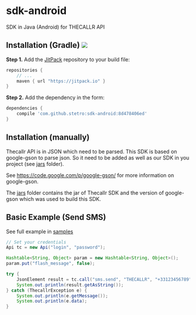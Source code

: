 sdk-android
===========

SDK in Java (Android) for THECALLR API

## Installation (Gradle) ![](https://img.shields.io/github/tag/stetro/sdk-android.svg?label=JitPack)

__Step 1.__ Add the [JitPack](https://jitpack.io/) repository to your build file:

```groovy
repositories {
    // ...
    maven { url "https://jitpack.io" }
}
```

__Step 2.__ Add the dependency in the form:

```groovy
dependencies {
	compile 'com.github.stetro:sdk-android:8d478406ed'
}
```


## Installation (manually)

Thecallr API is in JSON which need to be parsed.
This SDK is based on google-gson to parse json.
So it need to be added as well as our SDK in you project (see [jars](jars/) folder).

See https://code.google.com/p/google-gson/ for more information on google-gson.

The [jars](jars/) folder contains the jar of Thecallr SDK and the version
of google-gson which was used to build this SDK.

## Basic Example (Send SMS)
See full example in [samples](samples/)

```java
// Set your credentials
Api tc = new Api("login", "password");

Hashtable<String, Object> param = new Hashtable<String, Object>();
param.put("flash_message", false);

try {
	JsonElement result = tc.call("sms.send", "THECALLR", "+33123456789", "Hello, world", param);
	System.out.println(result.getAsString());
} catch (ThecallrException e) {
	System.out.println(e.getMessage());
	System.out.println(e.data);
}
```
